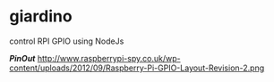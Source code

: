 # giardino
control RPI GPIO using NodeJs

***PinOut*** http://www.raspberrypi-spy.co.uk/wp-content/uploads/2012/09/Raspberry-Pi-GPIO-Layout-Revision-2.png


